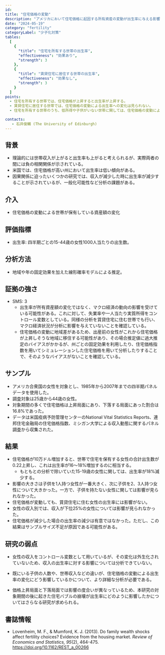 ```yaml
---
id:
title: "住宅価格の変動"
description: "アメリカにおいて住宅価格に起因する所有資産の変動が出生率に与える影響"
date: "2024-05-19"
category: "fertility"
categoryLabel: "少子化対策"
tables:
  [
    {
      "title": "住宅を所有する世帯の出生率",
      "effectiveness": "効果あり",
      "strength": 3
    },
    {
      "title": "賃貸住宅に居住する世帯の出生率",
      "effectiveness": "効果なし",
      "strength": 3
    }
  ]
points:
  - 住宅を所有する世帯では、住宅価格が上昇すると出生率が上昇する。
  - 賃貸住宅に居住する世帯では、住宅価格の変動による出生率への変化は見られない。
  - 住宅を所有する世帯のうち、低所得や子供がいない世帯に関しては、住宅価格の変動による出生率への影響は見られない。

contacts:
   - 石井俊輔 (The University of Edinburgh)
---
```


## 背景
- 理論的には世帯収入が上がると出生率も上がると考えられるが、実際両者の間には負の相関関係が示されている。
- 米国では、住宅価格が高い州において出生率は低い傾向がある。
- 因果関係に迫ったいくつかの研究では、収入が減少した時に出生率が減少することが示されているが、一般化可能性など分析の課題がある。

## 介入
- 住宅価格の変動による世帯が保有している資産額の変化

## 評価指標
- 出生率: 四半期ごとの15-44歳の女性1000人当たりの出生数。

## 分析方法
- 地域や年の固定効果を加えた線形確率モデルによる推定。

## 証拠の強さ
- SMS: 3
  - 出生率が所有資産額の変化ではなく、マクロ経済の動向の影響を受けている可能性がある。これに対して、失業率や一人当たり実質所得をコントロール変数としている。同様の分析を賃貸住宅に住む世帯でも行い、マクロ経済状況が分析に影響を与えていないことを確認している。
  - 住宅価格の変動に地域差があるため、出産前の女性がこれから住宅価格が上昇しそうな地域に移住する可能性があり、その場合推定値に過大推定のバイアスがかかるが、州ごとの固定効果を利用したり、住宅価格指数を用いてシミュレーションした住宅価格を用いて分析したりすることで、そのようなバイアスがないことを確認している。

## サンプル
- アメリカ合衆国の女性を対象とし、1985年から2007年までの四半期パネルデータを使用した。
- 調査対象は25歳から44歳の女性。
- 対象期間の多くで住宅価格は上昇局面にあり、下落する局面にあった割合は16.8%であった。
- データは米国疫病予防管理センターのNational Vital Statistics Reports、連邦住宅金融局の住宅価格指数、ミシガン大学による収入動態に関するパネル調査から収集された。

## 結果
- 住宅価格が10万ドル増加すると、世帯で住宅を保有する女性の合計出生数が0.22上昇し、これは出生率が16～18%増加するのに相当する。
  - もともとの分析で除いていた15-19歳の女性に関しては、出生率が18%減少する。
- 影響の大きさは子供を1人持つ女性が一番大きく、次に子供を2、3人持つ女性について大きかった。一方で、子供を持たない女性に関しては影響が見られなかった。
- 住宅価格が変動しても、賃貸住宅に住む女性の出生率には影響がない。
- 女性の収入別では、収入が下位25%の女性については影響が見られなかった。
- 住宅価格が減少した場合の出生率の減少は有意ではなかった。ただし、この結果はサンプルサイズ不足が原因である可能性がある。

## 研究の弱点
- 女性の収入をコントロール変数として用いているが、その変化は外生化されていないため、収入の出生率に対する影響については分析できていない。

- 既にいる子供の人数や、世帯収入などの違いが、住宅価格の変動による出生率の変化にどう影響しているかについて、より詳細な分析が必要である。
- 価格上昇局面と下落局面では影響の度合いが異なっているため、本研究の対象期間の後に起きた住宅バブルの崩壊が出生率にどのように影響したかについてはさらなる研究が求められる。


## 書誌情報
- Lovenheim, M. F., & Mumford, K. J. (2013). Do family wealth shocks affect fertility choices? Evidence from the housing market. *Review of Economics and Statistics, 95*(2), 464-475. https://doi.org/10.1162/REST_a_00266

